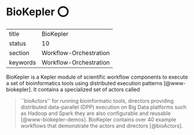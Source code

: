 # BioKepler :o:


|          |                        |
| -------- | ---------------------- |
| title    | BioKepler              | 
| status   | 10                     |
| section  | Workflow-Orchestration |
| keywords | Workflow-Orchestration |


    
BioKepler is a Kepler module of scientific workflow components to
execute a set of bioinformatics tools using distributed execution
patterns [@www-biokepler]. It contains a specialized set of actors
called

> ``bioActors'' for running bioinformatic tools, directors providing
> distributed data-parallel (DPP) execution on Big Data platforms such
> as Hadoop and Spark they are also configurable and reusable
> [@www-biokepler-demos]. BioKepler contains over 40 example workflows
> that demonstrate the actors and directors [@bioActors].


    
